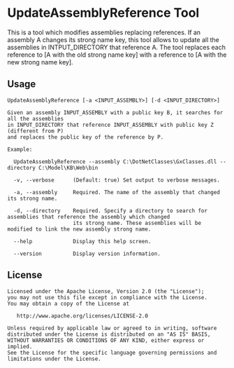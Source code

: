 # UpdateAssemblyReference Tool

This is a tool which modifies assemblies replacing references.
If an assembly A changes its strong name key, this tool allows to update all the assemblies 
in INTPUT_DIRECTORY that reference A. The tool replaces each reference to [A with the old
strong name key] with a reference to [A with the new strong name key].


## Usage

```
UpdateAssemblyReference [-a <INPUT_ASSEMBLY>] [-d <INPUT_DIRECTORY>]

Given an assembly INPUT_ASSEMBLY with a public key B, it searches for all the assemblies 
in INPUT_DIRECTORY that reference INPUT_ASSEMBLY with public key Z (different from P)
and replaces the public key of the reference by P.

Example:

  UpdateAssemblyReference --assembly C:\DotNetClasses\GxClasses.dll --directory C:\Model\KB\Web\bin

  -v, --verbose      (Default: true) Set output to verbose messages.

  -a, --assembly     Required. The name of the assembly that changed its strong name.

  -d, --directory    Required. Specify a directory to search for assemblies that reference the assembly which changed
                     its strong name. These assemblies will be modified to link the new assembly strong name.

  --help             Display this help screen.

  --version          Display version information.
```

## License

    Licensed under the Apache License, Version 2.0 (the "License");
    you may not use this file except in compliance with the License.
    You may obtain a copy of the License at

       http://www.apache.org/licenses/LICENSE-2.0

    Unless required by applicable law or agreed to in writing, software
    distributed under the License is distributed on an "AS IS" BASIS,
    WITHOUT WARRANTIES OR CONDITIONS OF ANY KIND, either express or implied.
    See the License for the specific language governing permissions and
    limitations under the License.
